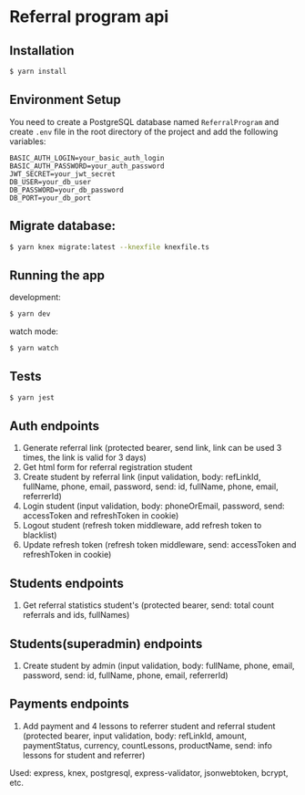 # Referral program api

## Installation
```bash
$ yarn install
```

## Environment Setup
You need to create a PostgreSQL database named `ReferralProgram` and create `.env` file in the root directory of the project and add the following variables:
```
BASIC_AUTH_LOGIN=your_basic_auth_login
BASIC_AUTH_PASSWORD=your_auth_password
JWT_SECRET=your_jwt_secret
DB_USER=your_db_user
DB_PASSWORD=your_db_password
DB_PORT=your_db_port
```

## Migrate database:
```bash
$ yarn knex migrate:latest --knexfile knexfile.ts
```

## Running the app
development:
```bash
$ yarn dev
```
watch mode:
```bash
$ yarn watch
```

## Tests
```bash
$ yarn jest
```

## Auth endpoints
1. Generate referral link (protected bearer, send link, link can be used 3 times, the link is valid for 3 days)
2. Get html form for referral registration student
3. Create student by referral link (input validation, body: refLinkId, fullName, phone, email, password, send: id, fullName, phone, email, referrerId)
4. Login student (input validation, body: phoneOrEmail, password, send: accessToken and refreshToken in cookie)
5. Logout student (refresh token middleware, add refresh token to blacklist)
6. Update refresh token (refresh token middleware, send: accessToken and refreshToken in cookie)

## Students endpoints
1. Get referral statistics student's (protected bearer, send: total count referrals and ids, fullNames)

## Students(superadmin) endpoints
1. Create student by admin (input validation, body: fullName, phone, email, password, send: id, fullName, phone, email, referrerId)

## Payments endpoints
1. Add payment and 4 lessons to referrer student and referral student (protected bearer, input validation, body: refLinkId, amount, paymentStatus, currency, countLessons, productName, send: info lessons for student and referrer)

Used: express, knex, postgresql, express-validator, jsonwebtoken, bcrypt, etc.
